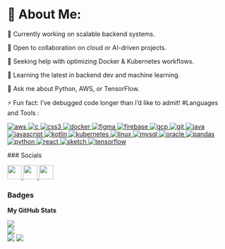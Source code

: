 # 💫 About Me:
🔭 Currently working on scalable backend systems.

👯 Open to collaboration on cloud or AI-driven projects.

🤝 Seeking help with optimizing Docker & Kubernetes workflows.

🌱 Learning the latest in backend dev and machine learning.

💬 Ask me about Python, AWS, or TensorFlow.

⚡ Fun fact: I’ve debugged code longer than I’d like to admit!
#Languages and Tools :
<p align="left">
  <a href="https://aws.amazon.com" target="_blank" rel="noreferrer">
    <img src="https://img.shields.io/badge/-AWS-232F3E?style=plastic&logo=amazon-aws&logoColor=white" alt="aws"/>
  </a>
  <a href="https://www.cprogramming.com/" target="_blank" rel="noreferrer">
    <img src="https://img.shields.io/badge/-C-A8B9CC?style=plastic&logo=c&logoColor=white" alt="c"/>
  </a>
  <a href="https://www.w3schools.com/css/" target="_blank" rel="noreferrer">
    <img src="https://img.shields.io/badge/-CSS3-1572B6?style=plastic&logo=css3&logoColor=white" alt="css3"/>
  </a>
  <a href="https://www.docker.com/" target="_blank" rel="noreferrer">
    <img src="https://img.shields.io/badge/-Docker-2496ED?style=plastic&logo=docker&logoColor=white" alt="docker"/>
  </a>
  <a href="https://www.figma.com/" target="_blank" rel="noreferrer">
    <img src="https://img.shields.io/badge/-Figma-F24E1E?style=plastic&logo=figma&logoColor=white" alt="figma"/>
  </a>
  <a href="https://firebase.google.com/" target="_blank" rel="noreferrer">
    <img src="https://img.shields.io/badge/-Firebase-FFCA28?style=plastic&logo=firebase&logoColor=black" alt="firebase"/>
  </a>
  <a href="https://cloud.google.com" target="_blank" rel="noreferrer">
    <img src="https://img.shields.io/badge/-GCP-4285F4?style=plastic&logo=google-cloud&logoColor=white" alt="gcp"/>
  </a>
  <a href="https://git-scm.com/" target="_blank" rel="noreferrer">
    <img src="https://img.shields.io/badge/-Git-F05032?style=plastic&logo=git&logoColor=white" alt="git"/>
  </a>
  <a href="https://www.java.com" target="_blank" rel="noreferrer">
    <img src="https://img.shields.io/badge/-Java-007396?style=plastic&logo=java&logoColor=white" alt="java"/>
  </a>
  <a href="https://developer.mozilla.org/en-US/docs/Web/JavaScript" target="_blank" rel="noreferrer">
    <img src="https://img.shields.io/badge/-JavaScript-F7DF1E?style=plastic&logo=javascript&logoColor=black" alt="javascript"/>
  </a>
  <a href="https://kotlinlang.org" target="_blank" rel="noreferrer">
    <img src="https://img.shields.io/badge/-Kotlin-0095D5?style=plastic&logo=kotlin&logoColor=white" alt="kotlin"/>
  </a>
  <a href="https://kubernetes.io" target="_blank" rel="noreferrer">
    <img src="https://img.shields.io/badge/-Kubernetes-326CE5?style=plastic&logo=kubernetes&logoColor=white" alt="kubernetes"/>
  </a>
  <a href="https://www.linux.org/" target="_blank" rel="noreferrer">
    <img src="https://img.shields.io/badge/-Linux-FCC624?style=plastic&logo=linux&logoColor=black" alt="linux"/>
  </a>
  <a href="https://www.mysql.com/" target="_blank" rel="noreferrer">
    <img src="https://img.shields.io/badge/-MySQL-4479A1?style=plastic&logo=mysql&logoColor=white" alt="mysql"/>
  </a>
  <a href="https://www.oracle.com/" target="_blank" rel="noreferrer">
    <img src="https://img.shields.io/badge/-Oracle-F80000?style=plastic&logo=oracle&logoColor=white" alt="oracle"/>
  </a>
  <a href="https://pandas.pydata.org/" target="_blank" rel="noreferrer">
    <img src="https://img.shields.io/badge/-Pandas-150458?style=plastic&logo=pandas&logoColor=white" alt="pandas"/>
  </a>
  <a href="https://www.python.org" target="_blank" rel="noreferrer">
    <img src="https://img.shields.io/badge/-Python-3776AB?style=plastic&logo=python&logoColor=white" alt="python"/>
  </a>
  <a href="https://reactjs.org/" target="_blank" rel="noreferrer">
    <img src="https://img.shields.io/badge/-React-61DAFB?style=plastic&logo=react&logoColor=black" alt="react"/>
  </a>
  <a href="https://www.sketch.com/" target="_blank" rel="noreferrer">
    <img src="https://img.shields.io/badge/-Sketch-FFB400?style=plastic&logo=sketch&logoColor=black" alt="sketch"/>
  </a>
  <a href="https://www.tensorflow.org" target="_blank" rel="noreferrer">
    <img src="https://img.shields.io/badge/-TensorFlow-FF6F00?style=plastic&logo=tensorflow&logoColor=white" alt="tensorflow"/>
  </a>
</p>
### Socials

<p align="left"> <a href="https://www.github.com/ouchgoutmohamed" target="_blank" rel="noreferrer"> <picture> <source media="(prefers-color-scheme: dark)" srcset="https://raw.githubusercontent.com/danielcranney/readme-generator/main/public/icons/socials/github-dark.svg" /> <source media="(prefers-color-scheme: light)" srcset="https://raw.githubusercontent.com/danielcranney/readme-generator/main/public/icons/socials/github.svg" /> <img src="https://raw.githubusercontent.com/danielcranney/readme-generator/main/public/icons/socials/github.svg" width="32" height="32" /> </picture> </a> <a href="http://www.instagram.com/o.mohamed.22" target="_blank" rel="noreferrer"> <picture> <source media="(prefers-color-scheme: dark)" srcset="undefined" /> <source media="(prefers-color-scheme: light)" srcset="https://raw.githubusercontent.com/danielcranney/readme-generator/main/public/icons/socials/instagram.svg" /> <img src="https://raw.githubusercontent.com/danielcranney/readme-generator/main/public/icons/socials/instagram.svg" width="32" height="32" /> </picture> </a> <a href="https://www.linkedin.com/in/mohamed-ouchgout-594184222" target="_blank" rel="noreferrer"> <picture> <source media="(prefers-color-scheme: dark)" srcset="https://raw.githubusercontent.com/danielcranney/readme-generator/main/public/icons/socials/linkedin-dark.svg" /> <source media="(prefers-color-scheme: light)" srcset="https://raw.githubusercontent.com/danielcranney/readme-generator/main/public/icons/socials/linkedin.svg" /> <img src="https://raw.githubusercontent.com/danielcranney/readme-generator/main/public/icons/socials/linkedin.svg" width="32" height="32" /> </picture> </a></p>

### Badges

<b>My GitHub Stats</b>

![](https://github-readme-stats.vercel.app/api?username=ouchgoutmohamed&theme=dark&hide_border=false&include_all_commits=true&count_private=true)<br/>
![](https://github-readme-streak-stats.herokuapp.com/?user=ouchgoutmohamed&theme=dark&hide_border=false)<br/>
![](https://github-readme-stats.vercel.app/api/top-langs/?username=ouchgoutmohamed&theme=dark&hide_border=false&include_all_commits=true&count_private=true&layout=compact)
[![](https://visitcount.itsvg.in/api?id=yassinekader&icon=7&color=1)](https://visitcount.itsvg.in)

